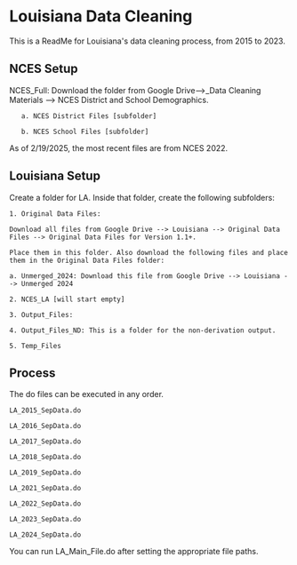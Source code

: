 
# Louisiana Data Cleaning

This is a ReadMe for Louisiana's data cleaning process, from 2015 to 2023.

## NCES Setup

NCES_Full: Download the folder from Google Drive-->_Data Cleaning Materials --> NCES District and School Demographics.
    
       a. NCES District Files [subfolder] 

       b. NCES School Files [subfolder]

As of 2/19/2025, the most recent files are from NCES 2022. 

## Louisiana Setup
Create a folder for LA. Inside that folder, create the following subfolders:

    1. Original Data Files: 
    
    Download all files from Google Drive --> Louisiana --> Original Data Files --> Original Data Files for Version 1.1+.
    
    Place them in this folder. Also download the following files and place them in the Original Data Files folder:

    a. Unmerged_2024: Download this file from Google Drive --> Louisiana --> Unmerged 2024
      
    2. NCES_LA [will start empty]
     
    3. Output_Files: 
       
    4. Output_Files_ND: This is a folder for the non-derivation output.
      
    5. Temp_Files 

## Process
The do files can be executed in any order.

    LA_2015_SepData.do
    
    LA_2016_SepData.do
    
    LA_2017_SepData.do
    
    LA_2018_SepData.do
    
    LA_2019_SepData.do
    
    LA_2021_SepData.do
    
    LA_2022_SepData.do
    
    LA_2023_SepData.do
    
    LA_2024_SepData.do

You can run LA_Main_File.do after setting the appropriate file paths.
